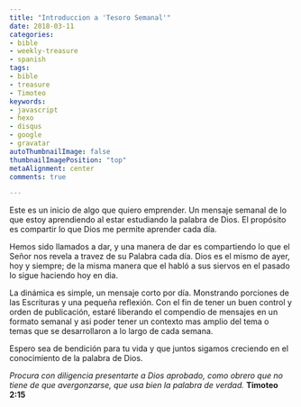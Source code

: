 ```yaml
---
title: "Introduccion a 'Tesoro Semanal'"
date: 2018-03-11
categories:
- bible
- weekly-treasure
- spanish
tags:
- bible
- treasure
- Timoteo
keywords:
- javascript
- hexo
- disqus
- google
- gravatar
autoThumbnailImage: false
thumbnailImagePosition: "top"
metaAlignment: center
comments: true

---
```

Este es un inicio de algo que quiero emprender. Un mensaje semanal de lo que estoy
aprendiendo al estar estudiando la palabra de Dios. El propósito es compartir lo
que Dios me permite aprender cada día.
<!--more-->

Hemos sido llamados a dar, y una manera de dar es compartiendo lo que el Señor nos
revela a travez de su Palabra cada día. Dios es el mismo de ayer, hoy y siempre; de
la misma manera que el habló a sus siervos en el pasado lo sigue haciendo hoy en dia.

La dinámica es simple, un mensaje corto por día. Monstrando porciones de las Escrituras
y una pequeña reflexión. Con el fin de tener un buen control y orden de publicación, estaré
liberando el compendio de mensajes en un formato semanal y asi poder tener un contexto mas
amplio del tema o temas que se desarrollaron a lo largo de cada semana.

Espero sea de bendición para tu vida y que juntos sigamos creciendo en el conocimiento
de la palabra de Dios.

_Procura con diligencia presentarte a Dios aprobado, como obrero que no tiene de que
avergonzarse, que usa bien la palabra de verdad._
**Timoteo 2:15**